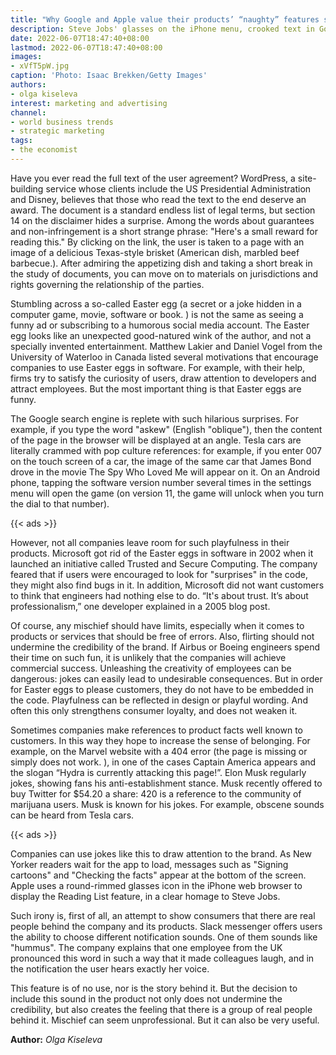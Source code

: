 ```yaml
---
title: "Why Google and Apple value their products’ “naughty” features so much"
description: Steve Jobs' glasses on the iPhone menu, crooked text in Google search, and other product references to popular films are not just a mischief of the developers. Behind such jokes, or Easter eggs, lies a whole strategy. Here's how it helps companies
date: 2022-06-07T18:47:40+08:00
lastmod: 2022-06-07T18:47:40+08:00
images:
- xVfT5pW.jpg
caption: 'Photo: Isaac Brekken/Getty Images'
authors:
- olga kiseleva
interest: marketing and advertising
channel: 
- world business trends
- strategic marketing
tags: 
- the economist
---
```


Have you ever read the full text of the user agreement? WordPress, a site-building service whose clients include the US Presidential Administration and Disney, believes that those who read the text to the end deserve an award. The document is a standard endless list of legal terms, but section 14 on the disclaimer hides a surprise. Among the words about guarantees and non-infringement is a short strange phrase: "Here's a small reward for reading this." By clicking on the link, the user is taken to a page with an image of a delicious Texas-style brisket (American dish, marbled beef barbecue.). After admiring the appetizing dish and taking a short break in the study of documents, you can move on to materials on jurisdictions and rights governing the relationship of the parties.

Stumbling across a so-called Easter egg (a secret or a joke hidden in a computer game, movie, software or book. ) is not the same as seeing a funny ad or subscribing to a humorous social media account. The Easter egg looks like an unexpected good-natured wink of the author, and not a specially invented entertainment. Matthew Lakier and Daniel Vogel from the University of Waterloo in Canada listed several motivations that encourage companies to use Easter eggs in software. For example, with their help, firms try to satisfy the curiosity of users, draw attention to developers and attract employees. But the most important thing is that Easter eggs are funny.

The Google search engine is replete with such hilarious surprises. For example, if you type the word "askew" (English "oblique"), then the content of the page in the browser will be displayed at an angle. Tesla cars are literally crammed with pop culture references: for example, if you enter 007 on the touch screen of a car, the image of the same car that James Bond drove in the movie The Spy Who Loved Me will appear on it. On an Android phone, tapping the software version number several times in the settings menu will open the game (on version 11, the game will unlock when you turn the dial to that number).

{{< ads >}}

However, not all companies leave room for such playfulness in their products. Microsoft got rid of the Easter eggs in software in 2002 when it launched an initiative called Trusted and Secure Computing. The company feared that if users were encouraged to look for "surprises" in the code, they might also find bugs in it. In addition, Microsoft did not want customers to think that engineers had nothing else to do. “It's about trust. It’s about professionalism,” one developer explained in a 2005 blog post.

Of course, any mischief should have limits, especially when it comes to products or services that should be free of errors. Also, flirting should not undermine the credibility of the brand. If Airbus or Boeing engineers spend their time on such fun, it is unlikely that the companies will achieve commercial success. Unleashing the creativity of employees can be dangerous: jokes can easily lead to undesirable consequences. But in order for Easter eggs to please customers, they do not have to be embedded in the code. Playfulness can be reflected in design or playful wording. And often this only strengthens consumer loyalty, and does not weaken it.

Sometimes companies make references to product facts well known to customers. In this way they hope to increase the sense of belonging. For example, on the Marvel website with a 404 error (the page is missing or simply does not work. ), in one of the cases Captain America appears and the slogan “Hydra is currently attacking this page!”. Elon Musk regularly jokes, showing fans his anti-establishment stance. Musk recently offered to buy Twitter for $54.20 a share: 420 is a reference to the community of marijuana users. Musk is known for his jokes. For example, obscene sounds can be heard from Tesla cars.

{{< ads >}}

Companies can use jokes like this to draw attention to the brand. As New Yorker readers wait for the app to load, messages such as "Signing cartoons" and "Checking the facts" appear at the bottom of the screen. Apple uses a round-rimmed glasses icon in the iPhone web browser to display the Reading List feature, in a clear homage to Steve Jobs.

Such irony is, first of all, an attempt to show consumers that there are real people behind the company and its products. Slack messenger offers users the ability to choose different notification sounds. One of them sounds like "hummus". The company explains that one employee from the UK pronounced this word in such a way that it made colleagues laugh, and in the notification the user hears exactly her voice.

This feature is of no use, nor is the story behind it. But the decision to include this sound in the product not only does not undermine the credibility, but also creates the feeling that there is a group of real people behind it. Mischief can seem unprofessional. But it can also be very useful.

**Author:** *Olga Kiseleva*